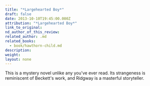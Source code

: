 ```yaml
---
title: "*Largehearted Boy*"
draft: false
date: 2013-10-10T19:45:00.000Z
attribution: "*Largehearted Boy*"
link_to_original:
nd_author_of_this_review:
related_author: .md
related_books:
  - book/hawthorn-child.md
description:
weight:
layout: none
---
```

This is a mystery novel unlike any you've ever read. Its strangeness is reminiscent of Beckett's work, and Ridgway is a masterful storyteller.

